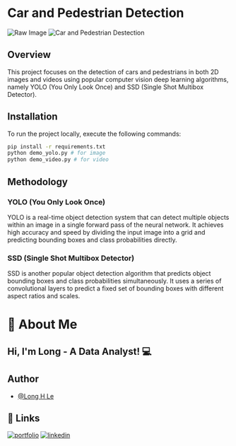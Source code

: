 # Car and Pedestrian Detection
![Raw Image](https://freeimage.host/i/pedestrian.JW20j1t)
![Car and Pedestrian Destection](https://ibb.co/FhjVvnx)

## Overview

This project focuses on the detection of cars and pedestrians in both 2D images and videos using popular computer vision deep learning algorithms, namely YOLO (You Only Look Once) and SSD (Single Shot Multibox Detector).

## Installation

To run the project locally, execute the following commands:

```bash
pip install -r requirements.txt
python demo_yolo.py # for image
python demo_video.py # for video 
```

## Methodology

### YOLO (You Only Look Once)

YOLO is a real-time object detection system that can detect multiple objects within an image in a single forward pass of the neural network. It achieves high accuracy and speed by dividing the input image into a grid and predicting bounding boxes and class probabilities directly.

### SSD (Single Shot Multibox Detector)

SSD is another popular object detection algorithm that predicts object bounding boxes and class probabilities simultaneously. It uses a series of convolutional layers to predict a fixed set of bounding boxes with different aspect ratios and scales.

# 🐉 About Me

## Hi, I'm Long - A Data Analyst! 💻

## Author

- [@Long H Le](https://github.com/https://github.com/lehoanglong95)


## 🔗 Links
[![portfolio](https://img.shields.io/badge/my_portfolio-000?style=for-the-badge&logo=ko-fi&logoColor=white)](https://github.com/https://github.com/lehoanglong95)
[![linkedin](https://img.shields.io/badge/linkedin-0A66C2?style=for-the-badge&logo=linkedin&logoColor=white)](https://www.linkedin.com/in/hoang-long-le-713b41111/)
